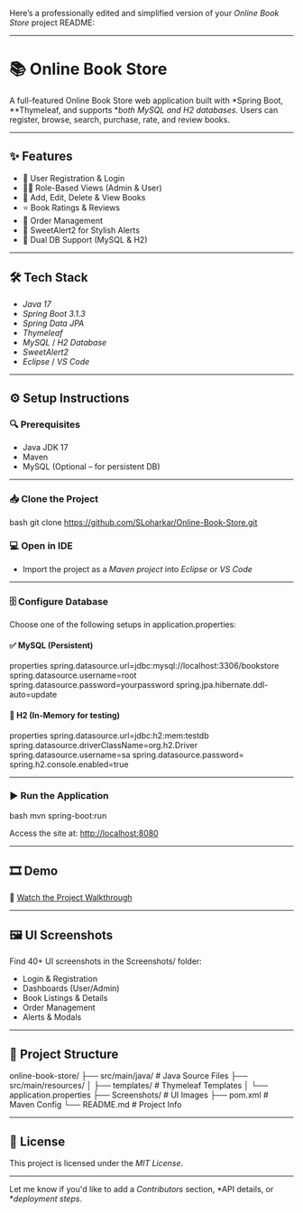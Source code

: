 Here’s a professionally edited and simplified version of your *Online Book Store* project README:

---

# 📚 Online Book Store

A full-featured Online Book Store web application built with *Spring Boot, **Thymeleaf, and supports **both MySQL and H2 databases*. Users can register, browse, search, purchase, rate, and review books.

---

## ✨ Features

* 🔐 User Registration & Login
* 🧑‍💼 Role-Based Views (Admin & User)
* 📘 Add, Edit, Delete & View Books
* ⭐ Book Ratings & Reviews
* 🛒 Order Management
* 💬 SweetAlert2 for Stylish Alerts
* 🔄 Dual DB Support (MySQL & H2)

---

## 🛠 Tech Stack

* *Java 17*
* *Spring Boot 3.1.3*
* *Spring Data JPA*
* *Thymeleaf*
* *MySQL* / *H2 Database*
* *SweetAlert2*
* *Eclipse* / *VS Code*

---

## ⚙ Setup Instructions

### 🔍 Prerequisites

* Java JDK 17
* Maven
* MySQL (Optional – for persistent DB)

---

### 📥 Clone the Project

bash
git clone https://github.com/SLoharkar/Online-Book-Store.git


### 💻 Open in IDE

* Import the project as a *Maven project* into *Eclipse* or *VS Code*

---

### 🗄 Configure Database

Choose one of the following setups in application.properties:

#### ✅ MySQL (Persistent)

properties
spring.datasource.url=jdbc:mysql://localhost:3306/bookstore
spring.datasource.username=root
spring.datasource.password=yourpassword
spring.jpa.hibernate.ddl-auto=update


#### 🧪 H2 (In-Memory for testing)

properties
spring.datasource.url=jdbc:h2:mem:testdb
spring.datasource.driverClassName=org.h2.Driver
spring.datasource.username=sa
spring.datasource.password=
spring.h2.console.enabled=true


---

### ▶ Run the Application

bash
mvn spring-boot:run


Access the site at: [http://localhost:8080](http://localhost:8080)

---

## 🎞 Demo

🔗 [Watch the Project Walkthrough](https://github.com/SLoharkar/Online-Book-Store/assets/68845746/6cfab389-498e-42ad-82d2-2c26738284f8)

---

## 🖼 UI Screenshots

Find 40+ UI screenshots in the Screenshots/ folder:

* Login & Registration
* Dashboards (User/Admin)
* Book Listings & Details
* Order Management
* Alerts & Modals

---

## 📁 Project Structure


online-book-store/
├── src/main/java/              # Java Source Files
├── src/main/resources/
│   ├── templates/              # Thymeleaf Templates
│   └── application.properties
├── Screenshots/                # UI Images
├── pom.xml                     # Maven Config
└── README.md                   # Project Info


---

## 📄 License

This project is licensed under the *MIT License*.

---

Let me know if you'd like to add a *Contributors* section, *API details, or **deployment steps*.
